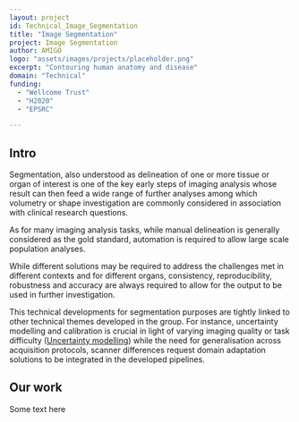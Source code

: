 ```yaml
---
layout: project
id: Technical_Image_Segmentation
title: "Image Segmentation"
project: Image Segmentation
author: AMIGO
logo: "assets/images/projects/placeholder.png"
excerpt: "Contouring human anatomy and disease"
domain: "Technical"
funding:
  - "Wellcome Trust"
  - "H2020"
  - "EPSRC"

---
```


## Intro

Segmentation, also understood as delineation of one or more tissue or organ of interest is one of the key early steps of imaging analysis whose result can then feed a wide range of further analyses among which volumetry or shape investigation are commonly considered in association with clinical research questions.

As for many imaging analysis tasks, while manual delineation is generally considered as the gold standard, automation is required to allow large scale population analyses.

While different solutions may be required to address the challenges met in different contexts and for different organs, consistency, reproducibility, robustness and accuracy are always required to allow for the output to be used in further investigation.  

This technical developments for segmentation purposes are tightly linked to other technical themes developed in the group. For instance, uncertainty modelling and calibration is crucial in light of varying imaging quality or task difficulty ([Uncertainty modelling](/projects/Technical_Uncertainty_Modelling/)) while the need for generalisation across acquisition protocols, scanner differences request domain adaptation solutions to be integrated in the developed pipelines.

## Our work

Some text here
